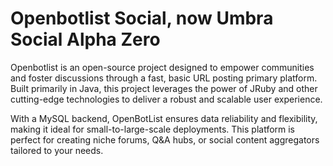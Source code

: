 # Openbotlist Social, now Umbra Social Alpha Zero

Openbotlist is an open-source project designed to empower communities and 
foster discussions through a fast, basic URL posting primary platform. 
Built primarily in Java, this project leverages the power of JRuby and other 
cutting-edge technologies to deliver a robust and scalable user experience.

With a MySQL backend, OpenBotList ensures data reliability and flexibility, 
making it ideal for small-to-large-scale deployments. This platform is perfect for 
creating niche forums, Q&A hubs, or social content aggregators tailored to your needs.
